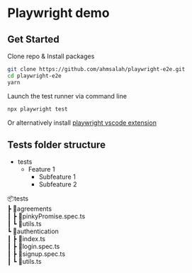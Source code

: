 # Playwright demo

## Get Started

Clone repo & Install packages

```sh
git clone https://github.com/ahmsalah/playwright-e2e.git
cd playwright-e2e
yarn
```

Launch the test runner via command line

```sh
npx playwright test
```

Or alternatively install [playwright vscode extension](https://marketplace.visualstudio.com/items?itemName=ms-playwright.playwright)

## Tests folder structure

- tests
  - Feature 1
    - Subfeature 1
    - Subfeature 2

📦tests  
 ┣ 📂agreements  
 ┃ ┣ 📜pinkyPromise.spec.ts  
 ┃ ┗ 📜utils.ts  
 ┗ 📂authentication  
 ┃ ┣ 📜index.ts  
 ┃ ┣ 📜login.spec.ts  
 ┃ ┣ 📜signup.spec.ts  
 ┃ ┗ 📜utils.ts  
